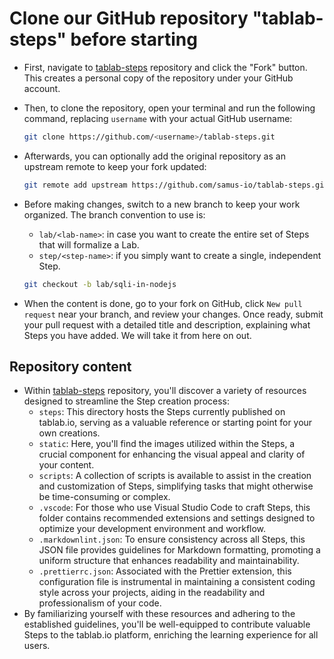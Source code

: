 # Clone our GitHub repository "tablab-steps" before starting

* First, navigate to [tablab-steps][1] repository and click the "Fork" button. This creates a personal copy of the repository under your GitHub account.
* Then, to clone the repository, open your terminal and run the following command, replacing `username` with your actual GitHub username:

  ```bash
  git clone https://github.com/<username>/tablab-steps.git
  ```

* Afterwards, you can optionally add the original repository as an upstream remote to keep your fork updated:

  ```bash
  git remote add upstream https://github.com/samus-io/tablab-steps.git
  ```

* Before making changes, switch to a new branch to keep your work organized. The branch convention to use is:
  * `lab/<lab-name>`: in case you want to create the entire set of Steps that will formalize a Lab.
  * `step/<step-name>`: if you simply want to create a single, independent Step.

  ```bash
  git checkout -b lab/sqli-in-nodejs
  ```

* When the content is done, go to your fork on GitHub, click `New pull request` near your branch, and review your changes. Once ready, submit your pull request with a detailed title and description, explaining what Steps you have added. We will take it from here on out.

## Repository content

* Within [tablab-steps][1] repository, you'll discover a variety of resources designed to streamline the Step creation process:
  * `steps`: This directory hosts the Steps currently published on tablab.io, serving as a valuable reference or starting point for your own creations.
  * `static`: Here, you'll find the images utilized within the Steps, a crucial component for enhancing the visual appeal and clarity of your content.
  * `scripts`: A collection of scripts is available to assist in the creation and customization of Steps, simplifying tasks that might otherwise be time-consuming or complex.
  * `.vscode`: For those who use Visual Studio Code to craft Steps, this folder contains recommended extensions and settings designed to optimize your development environment and workflow.
  * `.markdownlint.json`: To ensure consistency across all Steps, this JSON file provides guidelines for Markdown formatting, promoting a uniform structure that enhances readability and maintainability.
  * `.prettierrc.json`: Associated with the Prettier extension, this configuration file is instrumental in maintaining a consistent coding style across your projects, aiding in the readability and professionalism of your code.
* By familiarizing yourself with these resources and adhering to the established guidelines, you'll be well-equipped to contribute valuable Steps to the tablab.io platform, enriching the learning experience for all users.

[1]: https://github.com/samus-io/tablab-steps

